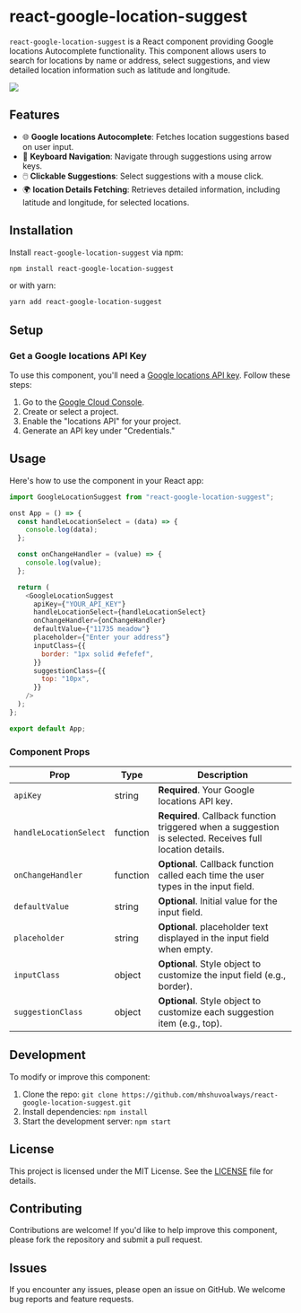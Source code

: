 # react-google-location-suggest

`react-google-location-suggest` is a React component providing Google locations Autocomplete functionality. This component allows users to search for locations by name or address, select suggestions, and view detailed location information such as latitude and longitude.

<img src="https://res.cloudinary.com/mhshuvoalways/image/upload/v1731344830/portfolio/react-google-location-suggest.png"/>

## Features

- 🌐 **Google locations Autocomplete**: Fetches location suggestions based on user input.
- 🎯 **Keyboard Navigation**: Navigate through suggestions using arrow keys.
- 🖱️ **Clickable Suggestions**: Select suggestions with a mouse click.
- 🌍 **location Details Fetching**: Retrieves detailed information, including latitude and longitude, for selected locations.

## Installation

Install `react-google-location-suggest` via npm:

```bash
npm install react-google-location-suggest
```

or with yarn:

```bash
yarn add react-google-location-suggest
```

## Setup

### Get a Google locations API Key

To use this component, you'll need a [Google locations API key](https://developers.google.com/maps/gmp-get-started). Follow these steps:

1. Go to the [Google Cloud Console](https://console.cloud.google.com/).
2. Create or select a project.
3. Enable the "locations API" for your project.
4. Generate an API key under "Credentials."

## Usage

Here's how to use the component in your React app:

```javascript
import GoogleLocationSuggest from "react-google-location-suggest";

onst App = () => {
  const handleLocationSelect = (data) => {
    console.log(data);
  };

  const onChangeHandler = (value) => {
    console.log(value);
  };

  return (
    <GoogleLocationSuggest
      apiKey={"YOUR_API_KEY"}
      handleLocationSelect={handleLocationSelect}
      onChangeHandler={onChangeHandler}
      defaultValue={"11735 meadow"}
      placeholder={"Enter your address"}
      inputClass={{
        border: "1px solid #efefef",
      }}
      suggestionClass={{
        top: "10px",
      }}
    />
  );
};

export default App;
```

### Component Props

| Prop                   | Type     | Description                                                                                              |
| ---------------------- | -------- | -------------------------------------------------------------------------------------------------------- |
| `apiKey`               | string   | **Required**. Your Google locations API key.                                                             |
| `handleLocationSelect` | function | **Required**. Callback function triggered when a suggestion is selected. Receives full location details. |
| `onChangeHandler`      | function | **Optional**. Callback function called each time the user types in the input field.                      |
| `defaultValue`         | string   | **Optional**. Initial value for the input field.                                                         |
| `placeholder`          | string   | **Optional**. placeholder text displayed in the input field when empty.                                  |
| `inputClass`           | object   | **Optional**. Style object to customize the input field (e.g., border).                                  |
| `suggestionClass`      | object   | **Optional**. Style object to customize each suggestion item (e.g., top).                                |

## Development

To modify or improve this component:

1. Clone the repo: `git clone https://github.com/mhshuvoalways/react-google-location-suggest.git`
2. Install dependencies: `npm install`
3. Start the development server: `npm start`

## License

This project is licensed under the MIT License. See the [LICENSE](LICENSE) file for details.

## Contributing

Contributions are welcome! If you'd like to help improve this component, please fork the repository and submit a pull request.

## Issues

If you encounter any issues, please open an issue on GitHub. We welcome bug reports and feature requests.

